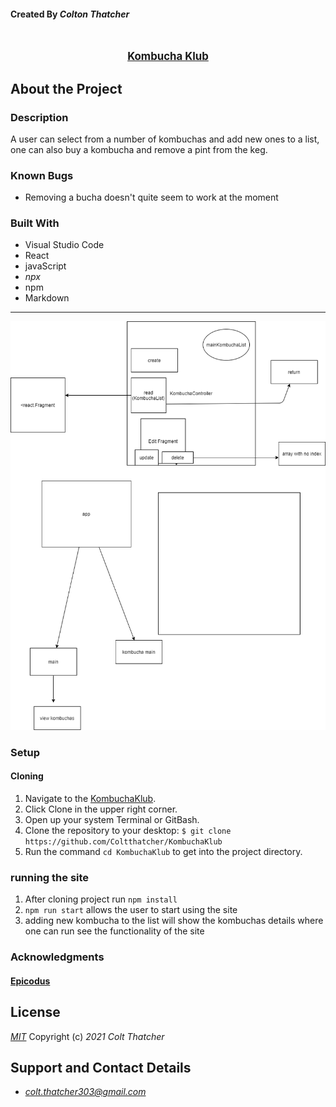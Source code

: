 #### Created By _**Colton Thatcher**_

<br>
<p align="center">
  <u><big><b>Kombucha Klub</b></big></u>
</p>

   
</p>

<p align="center">
  <small></small>
</p>



##  About the Project

### Description
A user can select from a number of kombuchas and add new ones to a list, one can also buy a kombucha and remove a pint from the keg.

### Known Bugs

* Removing a bucha doesn't quite seem to work at the moment

### Built With
* Visual Studio Code
* React
* javaScript 
* _npx_
* npm
* Markdown


------------------------------
![Diagram](Diagram.png)

### Setup

  #### Cloning

  1) Navigate to the [KombuchaKlub](https://github.com/Coltthatcher/Kombucuchaklub).
  2) Click Clone in the upper right corner.
  3) Open up your system Terminal or GitBash.
  4) Clone the repository to your desktop: `$ git clone https://github.com/Coltthatcher/KombuchaKlub`
  5) Run the command `cd KombuchaKlub` to get into the project directory.

### running the site

  1) After cloning project run `npm install`
  2) `npm run start` allows the user to start using the site
  3) adding new kombucha to the list will show the kombuchas details where one can run see the functionality of the site

 

### Acknowledgments

#### [Epicodus](https://www.epicodus.com/)


## License

_[MIT](https://opensource.org/licenses/MIT)_
Copyright (c) _2021_ _Colt Thatcher_

## Support and Contact Details
* _[colt.thatcher303@gmail.com](colt.thatcher303@gmail.com)_